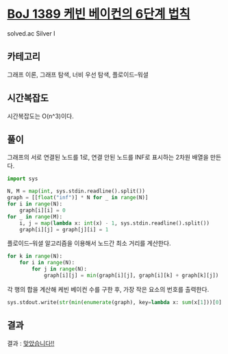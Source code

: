 # [BoJ 1389 케빈 베이컨의 6단계 법칙](https://www.acmicpc.net/problem/1389)

solved.ac Silver I

## 카테고리

그래프 이론, 그래프 탐색, 너비 우선 탐색, 플로이드–워셜

## 시간복잡도

시간복잡도는 O(n^3)이다.

## 풀이

그래프의 서로 연결된 노드를 1로, 연결 안된 노드를 INF로 표시하는 2차원 배열을 만든다.

```python
import sys

N, M = map(int, sys.stdin.readline().split())
graph = [[float("inf")] * N for _ in range(N)]
for i in range(N):
    graph[i][i] = 0
for _ in range(M):
    i, j = map(lambda x: int(x) - 1, sys.stdin.readline().split())
    graph[i][j] = graph[j][i] = 1
```

플로이드–워셜 알고리즘을 이용해서 노드간 최소 거리를 계산한다.

```python
for k in range(N):
    for i in range(N):
        for j in range(N):
            graph[i][j] = min(graph[i][j], graph[i][k] + graph[k][j])
```

각 행의 합을 계산해 케빈 베이컨 수를 구한 후, 가장 작은 요소의 번호를 출력한다.

```python
sys.stdout.write(str(min(enumerate(graph), key=lambda x: sum(x[1]))[0] + 1))
```

## 결과

결과 : [맞았습니다!!](http://boj.kr/682d08b9ecc34940a1017206c681b552)
